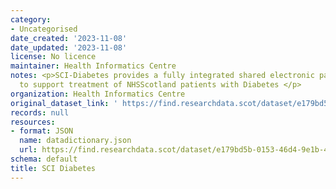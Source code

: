 ```yaml
---
category:
- Uncategorised
date_created: '2023-11-08'
date_updated: '2023-11-08'
license: No licence
maintainer: Health Informatics Centre
notes: <p>SCI-Diabetes provides a fully integrated shared electronic patient record
  to support treatment of NHSScotland patients with Diabetes </p>
organization: Health Informatics Centre
original_dataset_link: ' https://find.researchdata.scot/dataset/e179bd5b-0153-46d4-9e1b-4febd3f1153f'
records: null
resources:
- format: JSON
  name: datadictionary.json
  url: https://find.researchdata.scot/dataset/e179bd5b-0153-46d4-9e1b-4febd3f1153f/resource/e179bd5b-0153-46d4-9e1b-4febd3f1153f/download/datadictionary.json
schema: default
title: SCI Diabetes
---
```

